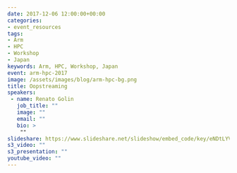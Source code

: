 ```yaml
---
date: 2017-12-06 12:00:00+00:00
categories:
- event_resources
tags:
- Arm
- HPC
- Workshop
- Japan
keywords: Arm, HPC, Workshop, Japan
event: arm-hpc-2017
image: /assets/images/blog/arm-hpc-bg.png
title: Oopstreaming
speakers:
 - name: Renato Golin
   job_title: ""
   image: ""
   email: ""
   bio: >
    ""
slideshare: https://www.slideshare.net/slideshow/embed_code/key/eNDtLYV2HhEP03
s3_video: ""
s3_presentation: ""
youtube_video: ""
---
```

